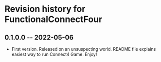 # Revision history for FunctionalConnectFour

## 0.1.0.0 -- 2022-05-06

* First version. Released on an unsuspecting world. README file explains easiest way to run Connect4 Game.
Enjoy!

